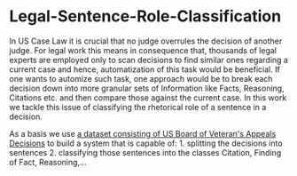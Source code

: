# Legal-Sentence-Role-Classification
In US Case Law it is crucial that no judge overrules the decision of another judge. 
For legal work this means in consequence that, thousands of legal experts are employed only to scan decisions to find similar ones regarding a current case and hence, automatization of this task would be beneficial.
If one wants to automize such task, one approach would be to break each decision down into more granular sets of Information like Facts, Reasoning, Citations etc. and then compare those against the current case.
In this work we tackle this issue of classifying the rhetorical role of a sentence in a decision.

As a basis we use [a dataset consisting of US Board of Veteran's Appeals Decisions]( https://github.com/LLTLab/VetClaims-JSON ) to build a system that is capable of:
    1. splitting the decisions into sentences
    2. classifying those sentences into the classes Citation, Finding of Fact, Reasoning,…  

